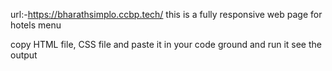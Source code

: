 url:-https://bharathsimplo.ccbp.tech/
this is a fully responsive web page for hotels menu

copy HTML file, CSS file and paste it in your code ground and run it see the output
